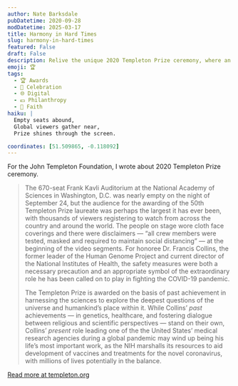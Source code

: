 ```yaml
---
author: Nate Barksdale
pubDatetime: 2020-09-28
modDatetime: 2025-03-17
title: Harmony in Hard Times
slug: harmony-in-hard-times
featured: False
draft: False
description: Relive the unique 2020 Templeton Prize ceremony, where an almost empty auditorium hosted a global audience celebrating the 50th laureate.
emoji: 🏆
tags:
  - 🏆 Awards
  - 🎉 Celebration
  - 🌐 Digital
  - 💵 Philanthropy
  - 🙏 Faith
haiku: |
  Empty seats abound,
  Global viewers gather near,
  Prize shines through the screen.

coordinates: [51.509865, -0.118092]
---
```


For the John Templeton Foundation, I wrote about 2020 Templeton Prize ceremony.

> The 670-seat Frank Kavli Auditorium at the National Academy of Sciences in Washington, D.C. was nearly empty on the night of September 24, but the audience for the awarding of the 50th Templeton Prize laureate was perhaps the largest it has ever been, with thousands of viewers registering to watch from across the country and around the world. The people on stage wore cloth face coverings and there were disclaimers — “all crew members were tested, masked and required to maintain social distancing” — at the beginning of the video segments. For honoree Dr. Francis Collins, the former leader of the Human Genome Project and current director of the National Institutes of Health, the safety measures were both a necessary precaution and an appropriate symbol of the extraordinary role he has been called on to play in fighting the COVID-19 pandemic.
>
> The Templeton Prize is awarded on the basis of past achievement in harnessing the sciences to explore the deepest questions of the universe and humankind’s place within it. While Collins’ _past_ achievements — in genetics, healthcare, and fostering dialogue between religious and scientific perspectives — stand on their own, Collins’ _present_ role leading one of the the United States’ medical research agencies during a global pandemic may wind up being his life’s most important work, as the NIH marshalls its resources to aid development of vaccines and treatments for the novel coronavirus, with millions of lives potentially in the balance.

[Read more at templeton.org](https://www.templeton.org/news/harmony-in-hard-times)
